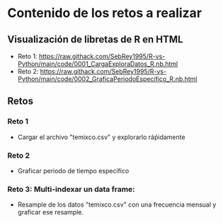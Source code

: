 # Contenido de los retos a realizar


## Visualización de libretas de R en HTML
  * Reto 1: https://raw.githack.com/SebRey1995/R-vs-Python/main/code/0001_CargaExploraDatos_R.nb.html
  * Reto 2: https://raw.githack.com/SebRey1995/R-vs-Python/main/code/0002_GraficaPeriodoEspecifico_R.nb.html

## Retos

### Reto 1
   * Cargar el archivo "temixco.csv" y explorarlo ráṕidamente
### Reto 2
   * Graficar periodo de tiempo específico
### Reto 3: Multi-indexar un data frame:
   * Resample de los datos "temixco.csv" con una frecuencia mensual y graficar ese resample.

